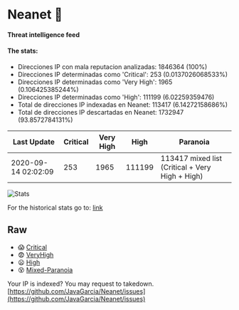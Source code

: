 # Neanet :hocho:
#### Threat intelligence feed
#### The stats:

- Direcciones IP con mala reputacion analizadas: 1846364 (100%)
- Direcciones IP determinadas como 'Critical':  253 (0.0137026068533%)
- Direcciones IP determinadas como 'Very High':  1965 (0.106425385244%)
- Direcciones IP determinadas como 'High':  111199 (6.02259359476)
- Total de direcciones IP indexadas en Neanet:  113417 (6.14272158686%)
- Total de direcciones IP descartadas en Neanet:  1732947 (93.8572784131%)

| Last Update | Critical | Very High | High | Paranoia |
| --- | --- | --- | --- | --- |
| 2020-09-14 02:02:09 | 253 | 1965 | 111199 | 113417 mixed list (Critical + Very High + High)|

![Stats](https://docs.google.com/spreadsheets/d/e/2PACX-1vSnaNMIXVabIpDJjufMlzH7poXnshF3mgd8Is1g9ytUEzVsP5my4Trn8f-xkoLLQ38xpL3HtmUexLo6/pubchart?oid=501124687&format=image)

For the historical stats go to: [link](/stats.csv)
## Raw
- :scream: [Critical](https://raw.githubusercontent.com/JavaGarcia/Neanet/master/blacklists/neanet_critical.txt)
- :fearful: [VeryHigh](https://raw.githubusercontent.com/JavaGarcia/Neanet/master/blacklists/neanet_veryHigh.txtt)
- :frowning: [High](https://raw.githubusercontent.com/JavaGarcia/Neanet/master/blacklists/neanet_high.txt)
- :dizzy_face: [Mixed-Paranoia](https://raw.githubusercontent.com/JavaGarcia/Neanet/master/blacklists/neanet_all.txt)


Your IP is indexed? You may request to takedown. [https://github.com/JavaGarcia/Neanet/issues](https://github.com/JavaGarcia/Neanet/issues)



































































































































































































































































































































































































































































































































































































































































































































































































